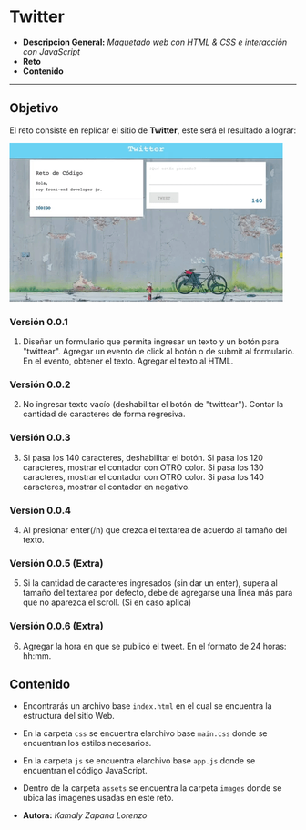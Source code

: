 # Twitter


* **Descripcion General:** _Maquetado web con HTML & CSS e interacción con JavaScript_
* **Reto** 
* **Contenido** 
***


## Objetivo

El reto consiste en replicar el sitio de **Twitter**, este será el resultado
a lograr:

![Twitter Website](assets/image/twitter.gif)


### Versión 0.0.1

1. Diseñar un formulario que permita ingresar un texto y un botón para "twittear".
Agregar un evento de click al botón o de submit al formulario.
En el evento, obtener el texto.
Agregar el texto al HTML.

### Versión 0.0.2

2. No ingresar texto vacío (deshabilitar el botón de "twittear").
Contar la cantidad de caracteres de forma regresiva.

### Versión 0.0.3

3. Si pasa los 140 caracteres, deshabilitar el botón.
Si pasa los 120 caracteres, mostrar el contador con OTRO color.
Si pasa los 130 caracteres, mostrar el contador con OTRO color.
Si pasa los 140 caracteres, mostrar el contador en negativo.

### Versión 0.0.4

4. Al presionar enter(/n) que crezca el textarea de acuerdo al tamaño del texto.

### Versión 0.0.5 (Extra)

5. Si la cantidad de caracteres ingresados (sin dar un enter), supera al tamaño del textarea por defecto, debe de agregarse una línea más para que no aparezca el scroll. (Si en caso aplica)

### Versión 0.0.6 (Extra)

6. Agregar la hora en que se publicó el tweet. En el formato de 24 horas: hh:mm.


## Contenido

* Encontrarás un archivo base `index.html` en el cual se encuentra la estructura del sitio Web.

* En la carpeta `css` se encuentra elarchivo base `main.css` donde se encuentran los estilos necesarios.

* En la carpeta `js` se encuentra elarchivo base `app.js` donde se encuentran el código JavaScript.

* Dentro de la carpeta `assets` se encuentra la carpeta `images` donde se ubica las imagenes usadas en este reto.






* **Autora:** _Kamaly Zapana Lorenzo_




